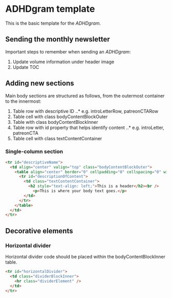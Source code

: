 # ADHDgram template

This is the basic template for the _ADHDgram_.

## Sending the monthly newsletter
Important steps to remember when sending an _ADHDgram_:
1. Update volume information under header image
2. Update TOC

## Adding new sections
Main body sections are structured as follows, from the outermost container to the innermost:
1. Table row with descriptive ID
..* e.g. introLetterRow, patreonCTARow
2. Table cell with class bodyContentBlockOuter
3. Table with class bodyContentBlockInner
4. Table row with id property that helps identify content
..* e.g. introLetter, patreonCTA
5. Table cell with class textContentContainer

### Single-column section

```html
<tr id="descriptiveName">
  <td align="center" valign="top" class="bodyContentBlockOuter">
    <table align="center" border="0" cellpadding="0" cellspacing="0" width="100%" class="bodyContentBlockInner">
      <tr id="descriptionOfContent">
        <td class="textContentContainer">
          <h2 style="text-align: left;">This is a header</h2><br />
            <p>This is where your body text goes.</p>
        </td>
      </tr>
    </table>
  </td>
</tr>
```

## Decorative elements

### Horizontal divider
Horizontal divider code should be placed within the bodyContentBlockInner table.
```html
<tr id="horizontalDivider">
  <td class="dividerBlockInner">
    <hr class="dividerElement" />
  </td>
</tr>
```
